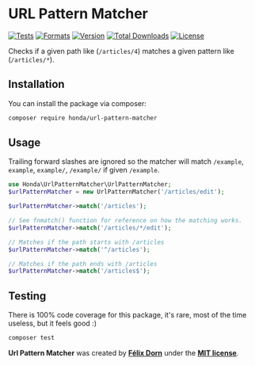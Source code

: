 # URL Pattern Matcher
[![Tests](https://github.com/laravel-honda/url-pattern-matcher/actions/workflows/tests.yml/badge.svg?branch=master)](https://github.com/laravel-honda/url-pattern-matcher/actions/workflows/tests.yml)
[![Formats](https://github.com/laravel-honda/url-pattern-matcher/actions/workflows/formats.yml/badge.svg?branch=master)](https://github.com/laravel-honda/url-pattern-matcher/actions/workflows/formats.yml)
[![Version](https://poser.pugx.org/honda/url-pattern-matcher/version)](//packagist.org/packages/honda/url-pattern-matcher)
[![Total Downloads](https://poser.pugx.org/honda/url-pattern-matcher/downloads)](//packagist.org/packages/honda/url-pattern-matcher)
[![License](https://poser.pugx.org/honda/url-pattern-matcher/license)](//packagist.org/packages/honda/url-pattern-matcher)

Checks if a given path like (`/articles/4`) matches a given pattern like (`/articles/*`).

## Installation

You can install the package via composer:

```bash
composer require honda/url-pattern-matcher
```

## Usage

Trailing forward slashes are ignored so the matcher will match `/example`, `example`, `example/`, `/example/`  if given `/example`.

```php
use Honda\UrlPatternMatcher\UrlPatternMatcher;
$urlPatternMatcher = new UrlPatternMatcher('/articles/edit');

$urlPatternMatcher->match('/articles');

// See fnmatch() function for reference on how the matching works.
$urlPatternMatcher->match('/articles/*/edit');

// Matches if the path starts with /articles
$urlPatternMatcher->match('^/articles');

// Matches if the path ends with /articles
$urlPatternMatcher->match('/articles$');
``` 

## Testing

There is 100% code coverage for this package, it's rare, most of the time useless, but it feels good :)

```bash
composer test
```

**Url Pattern Matcher** was created by **[Félix Dorn](https://twitter.com/afelixdorn)** under
the **[MIT license](https://opensource.org/licenses/MIT)**.
